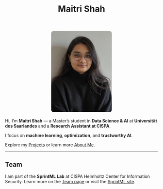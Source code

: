 ﻿---
title: "Maitri Shah"
layout: splash
permalink: /
header:
  overlay_color: "#000"
  overlay_filter: "0.3"
  actions:
    - label: "View CV"
      url: "/cv/"
    - label: "Explore Projects"
      url: "/projects/"
excerpt: "M.Sc. Data Science & AI @ Universität des Saarlandes | Research Assistant @ CISPA"
---

<img src="/assets/images/profile.jpg" alt="Maitri Shah" width="200" style="border-radius: 8px; margin: 20px auto; display: block;" />

Hi, I’m <strong>Maitri Shah</strong> — a Master’s student in <strong>Data Science & AI</strong> at <strong>Universität des Saarlandes</strong> and a <strong>Research Assistant at CISPA</strong>.

I focus on <strong>machine learning</strong>, <strong>optimization</strong>, and <strong>trustworthy AI</strong>.

Explore my <a href="/projects/">Projects</a> or learn more <a href="/about/">About Me</a>.

---

## Team

I am part of the <strong>SprintML Lab</strong> at CISPA Helmholtz Center for Information Security.
Learn more on the <a href="/team/">Team page</a> or visit the <a href="https://sprintml.com/team/">SprintML site</a>.
